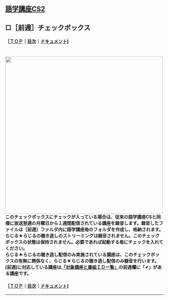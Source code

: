 ## [語学講座CS2](https://csreviser.github.io/CaptureStream2/) 
## □［前週］チェックボックス 　　　  
#### ［[ＴＯＰ](./)**｜**[目次](./#目次)**｜**[ドキュメント](./#ドキュメント-1)] 
　　　          　　　　　　           
<img src="https://user-images.githubusercontent.com/46049273/206841061-e1a228a9-059e-43ee-a0b6-3e9630fa7421.png" width="500">
**このチェックボックスにチェックが入っている場合は、従来の語学講座CSと同様に放送翌週の月曜日から１週間配信されている講座を録音します。録音したファイルは［前週］ファルダ内に語学講座毎のフォルダを作成し、格納されます。らじる★らじるの聴き逃しのストリーミングは録音されません。このチェックボックスの状態は保持されません。必要であれば起動する毎にチェックを入れてください。**                 
**らじる★らじるの聴き逃し配信のみ実施されている講座は、このチェックボックスの有無に関係なく、らじる★らじるの聴き逃し配信のみ録音を行います。**                               
**[前週]に対応している講座は[「対象講座と番組ＩＤ一覧」](./courses_name)の前週欄に「✔︎」がある講座です。**
　　　　　                   


#### ［[ＴＯＰ](./)**｜**[目次](./#目次)**｜**[ドキュメント](./#ドキュメント-1)]

*** 
 <link rel="shortcut icon" type="image/x-icon" href="https://avatars.githubusercontent.com/u/46049273?v=4">
 <meta name="twitter:image:src" content="https://avatars.githubusercontent.com/u/46049273?v=4">
